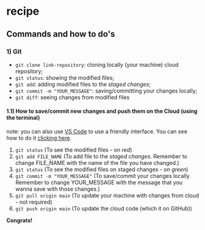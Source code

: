 # recipe

## Commands and how to do's

### 1) Git

- `git clone link-repository`: cloning locally (your machine) cloud repository;
- `git status`: showing the modified files;
- `git add`: adding modified files to the _staged changes_;
- `git commit -m "YOUR_MESSAGE"`: saving/committing your changes locally;
- `git diff`: seeing changes from modified files

#### 1.1) How to save/commit new changes and push them on the Cloud (using the terminal)

note: you can also use [VS Code](https://code.visualstudio.com/download) to use a friendly interface. You can see how to do it [clicking here](https://zeroesandones.medium.com/how-to-commit-and-push-your-changes-to-your-github-repository-in-vscode-77a7a3d7dd02).

1. `git status` (To see the modified files - on _red_)
2. `git add FILE_NAME` (To add file to the _staged changes_. Remember to change FILE_NAME with the name of the file you have changed.)
3. `git status` (To see the modified files on staged changes - on _green_)
4. `git commit -m "YOUR_MESSAGE"` (To save/commit your changes locally. Remember to change YOUR_MESSAGE with the message that you wanna save with those changes.)
5. `git pull origin main` (To update your machine with changes from cloud - not required)
6. `git push origin main` (To update the cloud code (which it on GitHub))

**Congrats!**
